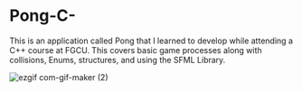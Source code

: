 # Pong-C-
This is an application called Pong that I learned to develop while attending a C++ course at FGCU. 
This covers basic game processes along with collisions, Enums, structures, and using the SFML Library.   


![ezgif com-gif-maker (2)](https://user-images.githubusercontent.com/92836017/175221889-7889f44f-2ac7-4d4d-8f75-f901dfa1ceaa.gif)
